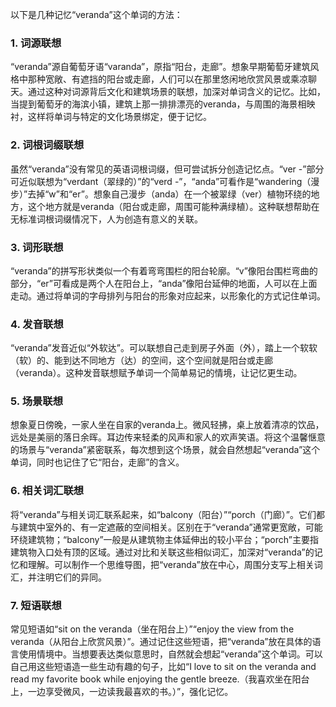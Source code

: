 以下是几种记忆“veranda”这个单词的方法：

### 1. 词源联想
“veranda”源自葡萄牙语“varanda”，原指“阳台，走廊”。想象早期葡萄牙建筑风格中那种宽敞、有遮挡的阳台或走廊，人们可以在那里悠闲地欣赏风景或乘凉聊天。通过这种对词源背后文化和建筑场景的联想，加深对单词含义的记忆。比如，当提到葡萄牙的海滨小镇，建筑上那一排排漂亮的veranda，与周围的海景相映衬，这样将单词与特定的文化场景绑定，便于记忆。

### 2. 词根词缀联想
虽然“veranda”没有常见的英语词根词缀，但可尝试拆分创造记忆点。“ver -”部分可近似联想为“verdant（翠绿的）”的“verd -”，“anda”可看作是“wandering（漫步）”去掉“w”和“er”。想象自己漫步（anda）在一个被翠绿（ver）植物环绕的地方，这个地方就是veranda（阳台或走廊，周围可能种满绿植）。这种联想帮助在无标准词根词缀情况下，人为创造有意义的关联。

### 3. 词形联想
“veranda”的拼写形状类似一个有着弯弯围栏的阳台轮廓。“v”像阳台围栏弯曲的部分，“er”可看成是两个人在阳台上，“anda”像阳台延伸的地面，人可以在上面走动。通过将单词的字母排列与阳台的形象对应起来，以形象化的方式记住单词。

### 4. 发音联想
“veranda”发音近似“外软达”。可以联想自己走到房子外面（外），踏上一个软软（软）的、能到达不同地方（达）的空间，这个空间就是阳台或走廊（veranda）。这种发音联想赋予单词一个简单易记的情境，让记忆更生动。

### 5. 场景联想
想象夏日傍晚，一家人坐在自家的veranda上。微风轻拂，桌上放着清凉的饮品，远处是美丽的落日余晖。耳边传来轻柔的风声和家人的欢声笑语。将这个温馨惬意的场景与“veranda”紧密联系，每次想到这个场景，就会自然想起“veranda”这个单词，同时也记住了它“阳台，走廊”的含义。

### 6. 相关词汇联想
将“veranda”与相关词汇联系起来，如“balcony（阳台）”“porch（门廊）”。它们都与建筑中室外的、有一定遮蔽的空间相关。区别在于“veranda”通常更宽敞，可能环绕建筑物；“balcony”一般是从建筑物主体延伸出的较小平台；“porch”主要指建筑物入口处有顶的区域。通过对比和关联这些相似词汇，加深对“veranda”的记忆和理解。可以制作一个思维导图，把“veranda”放在中心，周围分支写上相关词汇，并注明它们的异同。

### 7. 短语联想
常见短语如“sit on the veranda（坐在阳台上）”“enjoy the view from the veranda（从阳台上欣赏风景）”。通过记住这些短语，把“veranda”放在具体的语言使用情境中。当想要表达类似意思时，自然就会想起“veranda”这个单词。可以自己用这些短语造一些生动有趣的句子，比如“I love to sit on the veranda and read my favorite book while enjoying the gentle breeze.（我喜欢坐在阳台上，一边享受微风，一边读我最喜欢的书。）”，强化记忆。 
